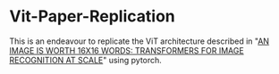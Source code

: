 # Vit-Paper-Replication
This is an endeavour to replicate the ViT architecture described in "[AN IMAGE IS WORTH 16X16 WORDS: TRANSFORMERS FOR IMAGE RECOGNITION AT SCALE](https://arxiv.org/abs/2010.11929)" using pytorch.  
